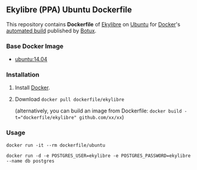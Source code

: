 ## Ekylibre (PPA) Ubuntu Dockerfile


This repository contains **Dockerfile** of [Ekylibre](http://www.ekylibre.org/) on [Ubuntu](http://www.ubuntu.com/) for [Docker](https://www.docker.com/)'s [automated build](https://registry.hub.docker.com/u/dockerfile/ubuntu/) published by [Botux](http://botux.fr).


### Base Docker Image

* [ubuntu:14.04](https://registry.hub.docker.com/u/library/ubuntu/)


### Installation

1. Install [Docker](https://www.docker.com/).

2. Download `docker pull dockerfile/ekylibre`

   (alternatively, you can build an image from Dockerfile: `docker build -t="dockerfile/ekylibre" github.com/xx/xx`)


### Usage

    docker run -it --rm dockerfile/ubuntu

    docker run -d -e POSTGRES_USER=ekylibre -e POSTGRES_PASSWORD=ekylibre --name db postgres
